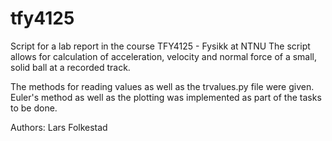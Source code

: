 # tfy4125
Script for a lab report in the course TFY4125 - Fysikk at NTNU
The script allows for calculation of acceleration, velocity and normal force of a small, solid ball at a recorded track. 

The methods for reading values as well as the trvalues.py file were given. Euler's method as well as the plotting was implemented as part of the tasks to be done. 

Authors: Lars Folkestad
